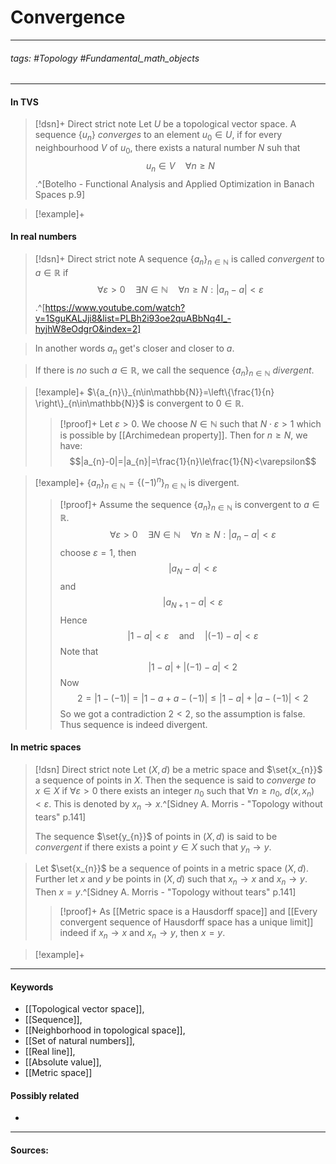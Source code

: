 # Convergence 
***
###### tags: #Topology #Fundamental_math_objects 
***
#### In TVS
>[!dsn]+ Direct strict note
>Let $U$ be a topological vector space. A sequence $\{u_{n}\}$ *converges* to an element $u_{0}\in U$, if for every neighbourhood $V$ of $u_{0}$, there exists a natural number $N$ suh that
>$$u_{n}\in V\quad\forall n\ge N$$.^[Botelho - Functional Analysis and Applied Optimization in Banach Spaces p.9]

>[!example]+ 
>

#### In real numbers
>[!dsn]+ Direct strict note
>A sequence $\{a_{n}\}_{n\in\mathbb{N}}$ is called *convergent* to $a\in\mathbb{R}$ if
>$$\forall\varepsilon>0\quad\exists N\in\mathbb{N}\quad\forall n\ge N:|a_{n}-a|<\varepsilon$$
>.^[https://www.youtube.com/watch?v=1SguKALJji8&list=PLBh2i93oe2quABbNq4I_-hyjhW8eOdgrO&index=2]

>In another words $a_{n}$ get's closer and closer to $a$.

>If there is *no* such $a\in\mathbb{R}$, we call the sequence $\{a_{n}\}_{n\in\mathbb{N}}$ *divergent*.

>[!example]+ 
>$\{a_{n}\}_{n\in\mathbb{N}}=\left\{\frac{1}{n} \right\}_{n\in\mathbb{N}}$ is convergent to $0\in\mathbb{R}$.
>>[!proof]+
>>Let $\varepsilon>0$. We choose $N\in\mathbb{N}$ such that $N\cdot\varepsilon>1$ which is possible by [[Archimedean property]]. Then for $n\ge N$, we have:
>>$$|a_{n}-0|=|a_{n}|=\frac{1}{n}\le\frac{1}{N}<\varepsilon$$

>[!example]+
>$\{a_{n}\}_{n\in\mathbb{N}}=\{(-1)^{n}\}_{n\in\mathbb{N}}$ is divergent.
>>[!proof]+
>>Assume the sequence $\{a_{n}\}_{n\in\mathbb{N}}$ is convergent to $a\in\mathbb{R}$.
>>$$\forall\varepsilon>0\quad\exists N\in\mathbb{N}\quad\forall n\ge N:|a_{n}-a|<\varepsilon$$
>>choose $\varepsilon=1$, then 
>>$$|a_{N}-a|<\varepsilon$$
>>and
>>$$|a_{N+1}-a|<\varepsilon$$
>>Hence
>>$$|1-a|<\varepsilon\quad\text{and}\quad|(-1)-a|<\varepsilon$$
>>Note that
>>$$|1-a|+|(-1)-a|<2$$
>>Now
>>$$2=|1-(-1)|=|1-a+a-(-1)|\le |1-a|+|a-(-1)|<2$$
>>So we got a contradiction $2<2$, so the assumption is false. Thus sequence is indeed divergent.

#### In metric spaces
>[!dsn] Direct strict note
>Let $(X,d)$ be a metric space and $\set{x_{n}}$ a sequence of points in $X$. Then the sequence is said to *converge to* $x\in X$ if $\forall\varepsilon>0$ there exists an integer $n_{0}$ such that $\forall n\ge n_{0}$, $d(x,x_{n})<\varepsilon$. This is denoted by $x_{n}\to x$.^[Sidney A. Morris - "Topology without tears" p.141]
>
>The sequence $\set{y_{n}}$ of points in $(X,d)$ is said to be *convergent* if there exists a point $y\in X$ such that $y_{n}\to y$.

>Let $\set{x_{n}}$ be a sequence of points in a metric space $(X,d)$. Further let $x$ and $y$ be points in $(X,d)$ such that $x_{n}\to x$ and $x_{n}\to y$. Then $x=y$.^[Sidney A. Morris - "Topology without tears" p.141]
>>[!proof]+
>>As [[Metric space is a Hausdorff space]] and [[Every convergent sequence of Hausdorff space has a unique limit]] indeed if $x_{n}\to x$ and $x_{n}\to y$, then $x=y$.

>[!example]+
>
***
#### Keywords
- [[Topological vector space]],
- [[Sequence]],
- [[Neighborhood in topological space]],
- [[Set of natural numbers]],
- [[Real line]],
- [[Absolute value]],
- [[Metric space]]
#### Possibly related
- 
***
#### Sources: